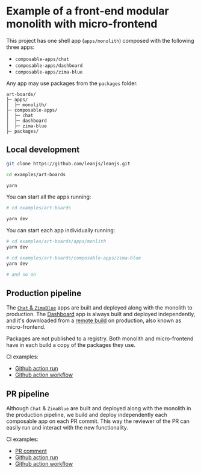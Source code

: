 # Example of a front-end modular monolith with micro-frontend

This project has one shell app (`apps/monolith`) composed with the following three apps:

- `composable-apps/chat`
- `composable-apps/dashboard`
- `composable-apps/zima-blue`

Any app may use packages from the `packages` folder.

```
art-boards/
├─ apps/
│  ├─ monolith/
├─ composable-apps/
│  ├─ chat
│  ├─ dashboard
│  ├─ zima-blue
├─ packages/
```

## Local development

```sh
git clone https://github.com/leanjs/leanjs.git

cd examples/art-boards

yarn
```

You can start all the apps running:

```sh
# cd examples/art-boards

yarn dev
```

You can start each app individually running:

```sh
# cd examples/art-boards/apps/monlith
yarn dev

# cd examples/art-boards/composable-apps/zima-blue
yarn dev

# and so on
```

## Production pipeline

The [`Chat` & `ZimaBlue`](https://d1s8oi6ouy9ssm.cloudfront.net/__art_boards_app/zima-blue) apps are built and deployed along with the monolith to production. The [Dashboard](https://d1s8oi6ouy9ssm.cloudfront.net/__art_boards_app/) app is always built and deployed independently, and it's downloaded from a [remote build](https://d1s8oi6ouy9ssm.cloudfront.net/__art_boards_dashboard_app/latest/browser/remoteEntry.js) on production, also known as micro-frontend.

Packages are not published to a registry. Both monolith and micro-frontend have in each build a copy of the packages they use.

CI examples:

- [Github action run](https://github.com/leanjs/leanjs/actions/runs/3474609505)
- [Github action workflow](https://github.com/leanjs/leanjs/blob/main/.github/workflows/example_main_art_boards.yml)

## PR pipeline

Although `Chat` & `ZimaBlue` are built and deployed along with the monolith in the production pipeline, we build and deploy independently each composable app on each PR commit. This way the reviewer of the PR can easily run and interact with the new functionality.

CI examples:

- [PR comment](https://github.com/leanjs/leanjs/pull/244#issuecomment-1315906706)
- [Github action run](https://github.com/leanjs/leanjs/actions/runs/3474056117)
- [Github action workflow](https://github.com/leanjs/leanjs/blob/main/.github/workflows/example_pr_art_boards.yml)
